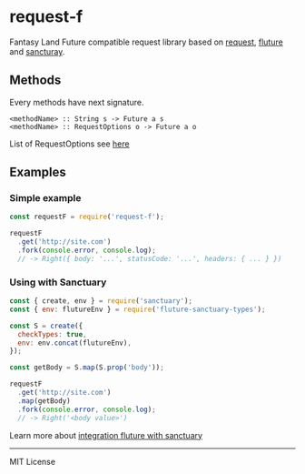 # request-f

Fantasy Land Future compatible request library based on [request](https://github.com/request/request), [fluture](https://github.com/fluture-js/Fluture) and [sancturay](https://github.com/sanctuary-js/sanctuary).


## Methods

Every methods have next signature.
```javasctipt
<methodName> :: String s -> Future a s
<methodName> :: RequestOptions o -> Future a o
```
List of RequestOptions see [here](https://github.com/request/request#requestoptions-callback)

## Examples
### Simple example
```javascript
const requestF = require('request-f');

requestF
  .get('http://site.com')
  .fork(console.error, console.log);
  // -> Right({ body: '...', statusCode: '...', headers: { ... } })
```

### Using with Sanctuary

```javascript
const { create, env } = require('sanctuary');
const { env: flutureEnv } = require('fluture-sanctuary-types');

const S = create({
  checkTypes: true,
  env: env.concat(flutureEnv),
});

const getBody = S.map(S.prop('body'));

requestF
  .get('http://site.com')
  .map(getBody)
  .fork(console.error, console.log);
  // -> Right('<body value>')
```

Learn more about  [integration fluture with sanctuary](https://github.com/fluture-js/Fluture#sanctuary)

---
MIT License
